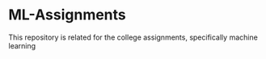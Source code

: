 # ML-Assignments
This repository is related for the college assignments, specifically machine learning
